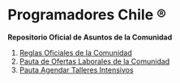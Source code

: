 # Programadores Chile ®
**Repositorio Oficial de Asuntos de la Comunidad**

1. [Reglas Oficiales de la Comunidad](https://github.com/Programadores-Chile/ReglamentoComunidad/blob/master/Reglamento%20Oficial.md)
2. [Pauta de Ofertas Laborales de la Comunidad](https://github.com/Programadores-Chile/ReglamentoComunidad/blob/master/Pauta%20Laboral.md)
3. [Pauta Agendar Talleres Intensivos](https://github.com/ProgramadoresChile/Reglamento/blob/master/Agenda%20Talleres.md)
